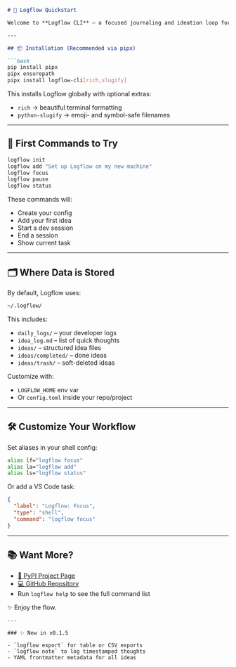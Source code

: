 ````md
# 🚀 Logflow Quickstart

Welcome to **Logflow CLI** — a focused journaling and ideation loop for developers.

---

## 📦 Installation (Recommended via pipx)

```bash
pip install pipx
pipx ensurepath
pipx install logflow-cli[rich,slugify]
````

This installs Logflow globally with optional extras:

* `rich` → beautiful terminal formatting
* `python-slugify` → emoji- and symbol-safe filenames

---

## 🧪 First Commands to Try

```bash
logflow init
logflow add "Set up Logflow on my new machine"
logflow focus
logflow pause
logflow status
```

These commands will:

* Create your config
* Add your first idea
* Start a dev session
* End a session
* Show current task

---

## 🗂 Where Data is Stored

By default, Logflow uses:

```bash
~/.logflow/
```

This includes:

* `daily_logs/` – your developer logs
* `idea_log.md` – list of quick thoughts
* `ideas/` – structured idea files
* `ideas/completed/` – done ideas
* `ideas/trash/` – soft-deleted ideas

Customize with:

* `LOGFLOW_HOME` env var
* Or `config.toml` inside your repo/project

---

## 🛠 Customize Your Workflow

Set aliases in your shell config:

```bash
alias lf="logflow focus"
alias la="logflow add"
alias ls="logflow status"
```

Or add a VS Code task:

```json
{
  "label": "Logflow: Focus",
  "type": "shell",
  "command": "logflow focus"
}
```

---

## 📚 Want More?

* [📘 PyPI Project Page](https://pypi.org/project/logflow-cli/)
* [💻 GitHub Repository](https://github.com/512jay/logflow)
* Run `logflow help` to see the full command list

✨ Enjoy the flow.

```
---

### ✨ New in v0.1.5

- `logflow export` for table or CSV exports
- `logflow note` to log timestamped thoughts
- YAML frontmatter metadata for all ideas
